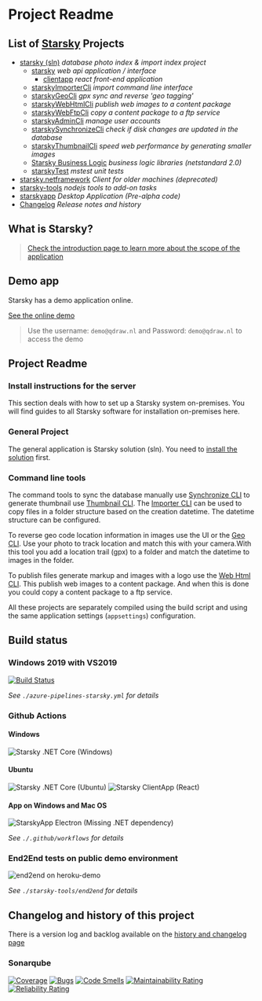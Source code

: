 # Project Readme
## List of __[Starsky](readme.md)__ Projects
 * [starsky (sln)](starsky/readme.md) _database photo index & import index project_
    * [starsky](starsky/starsky/readme.md) _web api application / interface_
      *  [clientapp](starsky/starsky/clientapp/readme.md) _react front-end application_
    * [starskyImporterCli](starsky/starskyimportercli/readme.md)  _import command line interface_
    * [starskyGeoCli](starsky/starskygeocli/readme.md)  _gpx sync and reverse 'geo tagging'_
    * [starskyWebHtmlCli](starsky/starskywebhtmlcli/readme.md)  _publish web images to a content package_
    * [starskyWebFtpCli](starsky/starskywebftpcli/readme.md)  _copy a content package to a ftp service_
    * [starskyAdminCli](starsky/starskyadmincli/readme.md)  _manage user accounts_
    * [starskySynchronizeCli](starsky/starskysynchronizecli/readme.md)  _check if disk changes are updated in the database_
    * [starskyThumbnailCli](starsky/starskythumbnailcli/readme.md)  _speed web performance by generating smaller images_
    * [Starsky Business Logic](starsky/starskybusinesslogic/readme.md) _business logic libraries (netstandard 2.0)_
    * [starskyTest](starsky/starskytest/readme.md)  _mstest unit tests_
 * [starsky.netframework](starsky.netframework/readme.md) _Client for older machines (deprecated)_
 * [starsky-tools](starsky-tools/readme.md) _nodejs tools to add-on tasks_
 * [starskyapp](starskyapp/readme.md) _Desktop Application (Pre-alpha code)_
 * [Changelog](history.md) _Release notes and history_

## What is Starsky?
> [Check the introduction page to learn more about the scope of the application](index.md)

## Demo app
Starsky has a demo application online.

[See the online demo](https://starskydemo.herokuapp.com?classes=btn,btn-default)

> Use the username: `demo@qdraw.nl` and Password: `demo@qdraw.nl` to access the demo

## Project Readme   

### Install instructions for the server
This section deals with how to set up a Starsky system on-premises. You will find guides to all Starsky software for installation on-premises here.

### General Project
The general application is Starsky solution (sln). You need to [install the solution](starsky/readme.md) first.

### Command line tools
The command tools to sync the database manually use [Synchronize CLI](starsky/starskysynchronizecli/readme.md) to generate thumbnail use [Thumbnail CLI](starsky/starskythumbnailcli/readme.md). The [Importer CLI](starsky/starskyimportercli/readme.md)  can be used to copy files in a folder structure based on the creation datetime. The datetime structure can be configured.

To reverse geo code location information in images use the UI or the [Geo CLI](starsky/starskygeocli/readme.md). Use your photo to track location and match this with your camera.With this tool you add a location trail (gpx) to a folder and match the datetime to images in the folder.

To publish files generate markup and images with a logo use the [Web Html CLI](starsky/starskywebhtmlcli/readme.md). This publish web images to a content package. And when this is done you could copy a content package to a ftp service.

All these projects are separately compiled using the build script and using the same application settings (`appsettings`) configuration.

## Build status

### Windows 2019 with VS2019
[![Build Status](https://qdraw.visualstudio.com/starsky/_apis/build/status/azure-pipelines-starsky?branchName=master)](https://qdraw.visualstudio.com/starsky/_build/latest?definitionId=17&branchName=master)

_See `./azure-pipelines-starsky.yml` for details_

### Github Actions 

#### Windows

![Starsky .NET Core (Windows)](https://github.com/qdraw/starsky/workflows/Starsky%20.NET%20Core%20(Windows)/badge.svg)

#### Ubuntu

![Starsky .NET Core (Ubuntu)](https://github.com/qdraw/starsky/workflows/Starsky%20.NET%20Core%20(Ubuntu)/badge.svg)
![Starsky ClientApp (React)](https://github.com/qdraw/starsky/workflows/Starsky%20ClientApp%20(React)/badge.svg)

#### App on Windows and Mac OS

![StarskyApp Electron (Missing .NET dependency)](https://github.com/qdraw/starsky/workflows/StarskyApp%20Electron%20(Missing%20.NET%20dependency)/badge.svg)


_See `./.github/workflows` for details_

### End2End tests on public demo environment
![end2end on heroku-demo](https://github.com/qdraw/starsky/workflows/end2end%20on%20heroku-demo/badge.svg?branch=master)

_See `./starsky-tools/end2end` for details_

## Changelog and history of this project

There is a version log and backlog available on the [history and changelog page](history.md)

### Sonarqube
[![Coverage](https://sonarcloud.io/api/project_badges/measure?project=starsky&metric=coverage)](https://sonarcloud.io/dashboard?id=starsky)
[![Bugs](https://sonarcloud.io/api/project_badges/measure?project=starsky&metric=bugs)](https://sonarcloud.io/dashboard?id=starsky)
[![Code Smells](https://sonarcloud.io/api/project_badges/measure?project=starsky&metric=code_smells)](https://sonarcloud.io/dashboard?id=starsky)
[![Maintainability Rating](https://sonarcloud.io/api/project_badges/measure?project=starsky&metric=sqale_rating)](https://sonarcloud.io/dashboard?id=starsky)
[![Reliability Rating](https://sonarcloud.io/api/project_badges/measure?project=starsky&metric=reliability_rating)](https://sonarcloud.io/dashboard?id=starsky)
